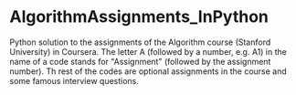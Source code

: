 # AlgorithmAssignments_InPython
Python solution to the assignments of the Algorithm course (Stanford University) in Coursera.
The letter A (followed by a number, e.g. A1) in the name of a code stands for "Assignment" (followed by the assignment number).
Th rest of the codes are optional assignments in the course and some famous interview questions. 
